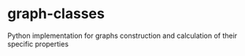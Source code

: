 # graph-classes
Python implementation for graphs construction and calculation of their specific properties
